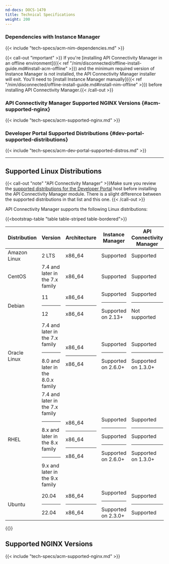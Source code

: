 ```yaml
---
nd-docs: DOCS-1470
title: Technical Specifications
weight: 200
---
```


### Dependencies with Instance Manager

{{< include "tech-specs/acm-nim-dependencies.md" >}}

{{< call-out "important" >}} If you're [installing API Connectivity Manager in an offline environment]({{< ref "/nim/disconnected/offline-install-guide.md#install-acm-offline" >}}) and the minimum required version of Instance Manager is not installed, the API Connectivity Manager installer will exit. You'll need to [install Instance Manager manually]({{< ref "/nim/disconnected/offline-install-guide.md#install-nim-offline" >}}) before installing API Connectivity Manager.{{< /call-out >}}

### API Connectivity Manager Supported NGINX Versions {#acm-supported-nginx}

{{< include "tech-specs/acm-supported-nginx.md" >}}

### Developer Portal Supported Distributions {#dev-portal-supported-distributions}

{{< include "tech-specs/acm-dev-portal-supported-distros.md" >}}

---

## Supported Linux Distributions

{{< call-out "note" "API Connectivity Manager" >}}Make sure you review the [supported distributions for the Developer Portal](#dev-portal-supported-distributions) host before installing the API Connectivity Manager module. There is a slight difference between the supported distributions in that list and this one.
{{< /call-out >}}

API Connectivity Manager supports the following Linux distributions:


{{<bootstrap-table "table table-striped table-bordered">}}

| Distribution                                | Version                                                                                                      | Architecture               | Instance Manager                                    | API Connectivity Manager                            |
|---------------------------------------------|----------------------------------------------------------------------------------------------------------------|----------------------------|------------------------------------------------------|------------------------------------------------------|
| Amazon Linux                                | 2 LTS                                                                                                          | x86_64                     | Supported                                            | Supported |
| CentOS                                      | 7.4 and later in the 7.x family                                                                                | x86_64                     | Supported                                            | Supported |
| Debian                                      | 11<hr>12 | x86_64<hr>x86_64  | Supported<hr>Supported on 2.13+     |   Supported<hr><i class="fa-solid fa-ban" style="color: red"></i> Not supported   |
| Oracle Linux                                | 7.4 and later in the 7.x family<hr>8.0 and later in the 8.0.x family                                           | x86_64<hr>x86_64            | Supported<hr>Supported on 2.6.0+                    | Supported<hr>Supported on 1.3.0+ |
| RHEL                                        | 7.4 and later in the 7.x family<hr>8.x and later in the 8.x family<hr>9.x and later in the 9.x family          | x86_64<hr>x86_64<hr>x86_64  | Supported<hr>Supported<hr>Supported on 2.6.0+       | Supported<hr>Supported<hr>Supported on 1.3.0+      |
| Ubuntu                                      | 20.04<hr>22.04 | x86_64<hr>x86_64  | Supported<hr>Supported on 2.3.0+ | Supported<hr>Supported  |

{{</bootstrap-table>}}




## Supported NGINX Versions

{{< include "tech-specs/acm-supported-nginx.md" >}}

